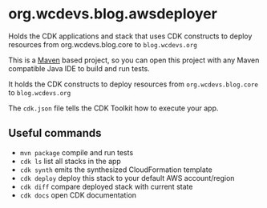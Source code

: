 # org.wcdevs.blog.awsdeployer
Holds the CDK applications and stack that uses CDK constructs to deploy resources from org.wcdevs.blog.core to `blog.wcdevs.org`

This is a [Maven](https://maven.apache.org/) based project, so you can open this project with any Maven compatible Java
IDE to build and run tests.

It holds the CDK constructs to deploy resources from `org.wcdevs.blog.core` to `blog.wcdevs.org`

The `cdk.json` file tells the CDK Toolkit how to execute your app.

## Useful commands

* `mvn package`     compile and run tests
* `cdk ls`          list all stacks in the app
* `cdk synth`       emits the synthesized CloudFormation template
* `cdk deploy`      deploy this stack to your default AWS account/region
* `cdk diff`        compare deployed stack with current state
* `cdk docs`        open CDK documentation
